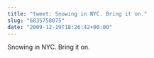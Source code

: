 ```yaml
---
title: "tweet: Snowing in NYC. Bring it on."
slug: "6835758075"
date: "2009-12-19T18:26:42+00:00"
---
```

Snowing in NYC. Bring it on.
